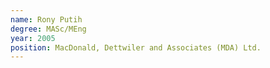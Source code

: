 ```yaml
---
name: Rony Putih
degree: MASc/MEng
year: 2005
position: MacDonald, Dettwiler and Associates (MDA) Ltd.
---
```

